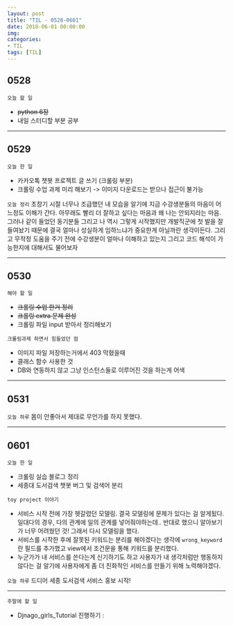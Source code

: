 ```yaml
---
layout: post
title: "TIL - 0528-0601"
date: 2018-06-01 00:00:00
img:
categories:
- TIL
tags: [TIL]
---
```


## 0528
`오늘 할 일`
- <s>python 6장</s>
- 내일 스터디할 부분 공부


----

## 0529
`오늘 한 일`
- 카카오톡 챗봇 프로젝트 글 쓰기 (크롤링 부분)
- 크롤링 수업 과제 미리 해보기 -> 이미지 다운로드는 받으나 접근이 불가능

`오늘 정리`
초창기 시절 너무나 조급했던 내 모습을 알기에 지금 수강생분들의 마음이 어느정도 이해가 간다. 아무래도
빨리 더 잘하고 싶다는 마음과 왜 나는 안되지라는 마음. 그러나 같이 들었던 동기분들 그리고 나 역시 그렇게
시작했지만 개발직군에 첫 발을 잘 들여놨기 때문에 결국 얼마나 성실하게 임하느냐가 중요한게 아닐까란 생각이든다.
그리고 무작정 도움을 주기 전에 수강생분이 얼마나 이해하고 있는지 그리고 코드 해석이 가능한지에 대해서도 물어보자

---

## 0530
`해야 할 일`
- <s>크롤링 수업 한거 정리</s>
- <s>크롤링 extra 문제 완성</s>
- 크롤링 파일 input 받아서 정리해보기

`크롤링과제 하면서 힘들었던 점`
- 이미지 파일 저장하는거에서 403 막혔을때
- 클래스 함수 사용한 것
- DB와 연동하지 않고 그냥 인스턴스들로 이루어진 것을 하는게 어색

---

## 0531
`오늘 하루`
몸이 안좋아서 제대로 무언가를 하지 못했다.

---

## 0601
`오늘 한 일`
- 크롤링 실습 블로그 정리
- 세종대 도서검색 챗봇 버그 및 검색어 분리

`toy project 이야기`
- 서비스 시작 전에 가장 헷갈렸던 모델링. 결국 모델링에 문제가 있다는 걸 알게됬다. 일대다의 경우, 다의 관계에 일의 관계를 넣어줘야하는데.. 반대로 했으니 알아보기가 너무 어려웠던 것! 그래서 다시 모델링을 했다.
- 서비스를 시작한 후에 잘못된 키워드는 분리를 해야겠다는 생각에 `wrong_keyword`란 필드를 추가했고 view에서 조건문을 통해 키워드를 분리했다.
- 누군가가 내 서비스를 쓴다는게 신기하기도 하고 사용자가 내 생각처럼만 행동하지 않다는 걸 알기에 사용자에게 좀 더 친화적인 서비스를 만들기 위해 노력해야겠다.

`오늘 하루`
드디어 세종 도서검색 서비스 홍보 시작!

---

`주말에 할 일`
- Djnago_girls_Tutorial 진행하기 :

